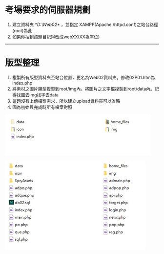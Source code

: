 # 考場要求的伺服器規劃

1. 建立資料夾 **D:\Web02\** ，並指定 XAMPP\(Apache /httpd.conf\)之站台路徑\(root\)為此
2. 如果你抽到該題目記得改成webXX\(XX為座位\)

---

# 版型整理

1. 複製所有版型資料夾至站台位置，更名為Web02資料夾。修改02P01.htm為index.php
2. 將素材之圖片類型複製到root/img內。將圖片之文字檔複製到root/data內。記得找圖去img找字去data
3. 這題沒有上傳檔案需求，所以建立upload資料夾可以省略
4. 圖為初始與完成時所有檔案對照

![](/web02/assets/root_before.jpg)

![](/web02/assets/root.jpg)

